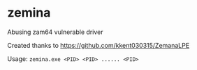 # zemina
Abusing zam64 vulnerable driver

Created thanks to https://github.com/kkent030315/ZemanaLPE

Usage: 
`zemina.exe <PID> <PID> ...... <PID> `


